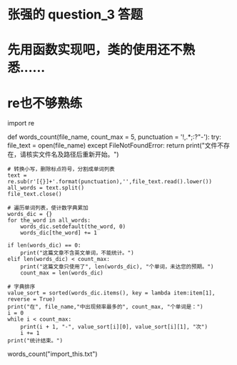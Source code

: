# 张强的 question_3 答题
# 先用函数实现吧，类的使用还不熟悉......
# re也不够熟练

import re

def words_count(file_name, count_max = 5, punctuation = '!,.*;:?"\-'):
    try:
        file_text = open(file_name)
    except FileNotFoundError:
        return print("文件不存在，请核实文件名及路径后重新开始。")

    # 转换小写，删除标点符号，分割成单词列表
    text = re.sub(r'[{}]+'.format(punctuation),'',file_text.read().lower())
    all_words = text.split()
    file_text.close()
    
    # 遍历单词列表，使计数字典累加
    words_dic = {}
    for the_word in all_words:
        words_dic.setdefault(the_word, 0)
        words_dic[the_word] += 1

    if len(words_dic) == 0:
        print("这篇文章不含英文单词，不能统计。")
    elif len(words_dic) < count_max:
        print("这篇文章只使用了", len(words_dic), "个单词，未达您的预期。")
        count_max = len(words_dic)
    
    # 字典排序
    value_sort = sorted(words_dic.items(), key = lambda item:item[1], reverse = True)
    print("在", file_name,"中出现频率最多的", count_max, "个单词是：")
    i = 0
    while i < count_max:
        print(i + 1, "-", value_sort[i][0], value_sort[i][1], "次")
        i += 1
    print("统计结束。")

words_count("import_this.txt")

